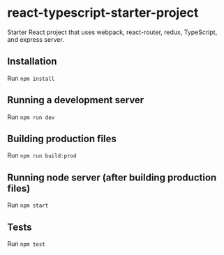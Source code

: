# react-typescript-starter-project
Starter React project that uses webpack, react-router, redux, TypeScript, and express server.

## Installation
Run ```npm install```

## Running a development server
Run ```npm run dev```

## Building production files
Run ```npm run build:prod```

## Running node server (after building production files)
Run ```npm start```

## Tests
Run ```npm test```
